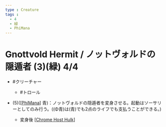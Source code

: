 ```yaml
---
type : Creature
tags : 
  - 4
  - 緑
  - PhiMana
---
```

# Gnottvold Hermit / ノットヴォルドの隠遁者 (3)(緑) 4/4

* #クリーチャー
  * #トロール 

* (5)([[PhiMana]] 青)：ノットヴォルドの隠遁者を変身させる。起動はソーサリーとしてのみ行う。((Φ青)は(青)でも2点のライフでも支払うことができる。)
  * 変身後 [[Chrome Host Hulk]]



[//begin]: # "Autogenerated link references for markdown compatibility"
[PhiMana]: ../../KeywordAbilities/PhiMana.md "Φ(C)"
[Chrome Host Hulk]: <Chrome Host Hulk.md> "Chrome Host Hulk / 金属の徒党の大男 5/5"
[//end]: # "Autogenerated link references"
